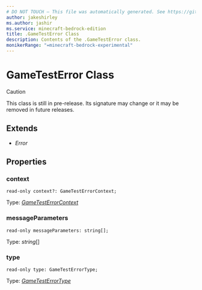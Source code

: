 ```yaml
---
# DO NOT TOUCH — This file was automatically generated. See https://github.com/mojang/minecraftapidocsgenerator to modify descriptions, examples, etc.
author: jakeshirley
ms.author: jashir
ms.service: minecraft-bedrock-edition
title: .GameTestError Class
description: Contents of the .GameTestError class.
monikerRange: "=minecraft-bedrock-experimental"
---
```

# GameTestError Class

> [!CAUTION]
> This class is still in pre-release.  Its signature may change or it may be removed in future releases.

## Extends
- *Error*

## Properties

### **context**
`read-only context?: GameTestErrorContext;`

Type: [*GameTestErrorContext*](GameTestErrorContext.md)

### **messageParameters**
`read-only messageParameters: string[];`

Type: *string*[]

### **type**
`read-only type: GameTestErrorType;`

Type: [*GameTestErrorType*](GameTestErrorType.md)
